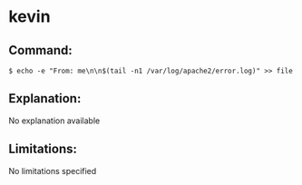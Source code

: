 # kevin

## Command:
```
$ echo -e "From: me\n\n$(tail -n1 /var/log/apache2/error.log)" >> file
```

## Explanation:
No explanation available

## Limitations:
No limitations specified

